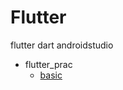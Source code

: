 # Flutter
flutter dart androidstudio

- flutter_prac
    - [basic](https://github.com/JeongmoRyu/Flutter/blob/main/flutter_prac/basic.md)
